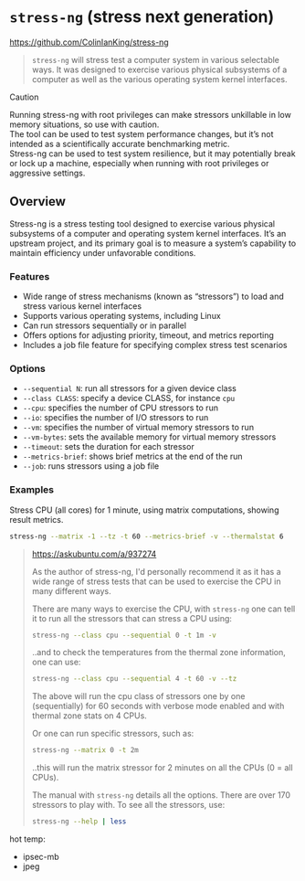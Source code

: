 # `stress-ng` (stress next generation)

https://github.com/ColinIanKing/stress-ng

> `stress-ng` will stress test a computer system in various selectable ways. It was designed to exercise various physical subsystems of a computer as well as the various operating system kernel interfaces.


> [!Caution]
>
> Running stress-ng with root privileges can make stressors unkillable in low memory situations, so use with caution.  
> The tool can be used to test system performance changes, but it’s not intended as a scientifically accurate benchmarking metric.  
> Stress-ng can be used to test system resilience, but it may potentially break or lock up a machine, especially when running with root privileges or aggressive settings.




## Overview

Stress-ng is a stress testing tool designed to exercise various physical subsystems of a computer and operating system kernel interfaces. It’s an upstream project, and its primary goal is to measure a system’s capability to maintain efficiency under unfavorable conditions.

### Features

- Wide range of stress mechanisms (known as “stressors”) to load and stress various kernel interfaces
- Supports various operating systems, including Linux
- Can run stressors sequentially or in parallel
- Offers options for adjusting priority, timeout, and metrics reporting
- Includes a job file feature for specifying complex stress test scenarios

### Options

- `--sequential N`: run all stressors for a given device class
- `--class CLASS`: specify a device CLASS, for instance `cpu`
- `--cpu`: specifies the number of CPU stressors to run
- `--io`: specifies the number of I/O stressors to run
- `--vm`: specifies the number of virtual memory stressors to run
- `--vm-bytes`: sets the available memory for virtual memory stressors
- `--timeout`: sets the duration for each stressor
- `--metrics-brief`: shows brief metrics at the end of the run
- `--job`: runs stressors using a job file

### Examples

Stress CPU (all cores) for 1 minute, using matrix computations, showing result metrics.

```sh
stress-ng --matrix -1 --tz -t 60 --metrics-brief -v --thermalstat 6
```

> https://askubuntu.com/a/937274
>
> As the author of stress-ng, I'd personally recommend it as it has a wide range of stress tests that can be used to exercise the CPU in many different ways.
> 
> There are many ways to exercise the CPU, with `stress-ng` one can tell it to run all the stressors that can stress a CPU using:
> 
> ```sh
> stress-ng --class cpu --sequential 0 -t 1m -v
> ```
> 
> ..and to check the temperatures from the thermal zone information, one can use:
> 
> ```sh
> stress-ng --class cpu --sequential 4 -t 60 -v --tz
> ```
> 
> The above will run the cpu class of stressors one by one (sequentially) for 60 seconds with verbose mode enabled and with thermal zone stats on 4 CPUs.
> 
> Or one can run specific stressors, such as:
> 
> ```sh
> stress-ng --matrix 0 -t 2m
> ```
> 
> ..this will run the matrix stressor for 2 minutes on all the CPUs (0 = all CPUs).
> 
> The manual with `stress-ng` details all the options. There are over 170 stressors to play with. To see all the stressors, use:
> 
> ```sh
> stress-ng --help | less
> ```


hot temp:
- ipsec-mb
- jpeg


<!--

Run in a Docker image; parallel stressors with 4 CPU, 2 I/O, and 1 VM stressor, using 1GB of virtual memory; for 60 seconds: 

```sh
docker run -it --rm alexeiled/stress-ng --cpu 4 --io 2 --vm 1 --vm-bytes 1G --timeout 60s --metrics-brief
```

-->




